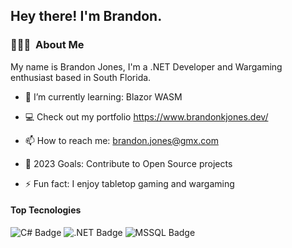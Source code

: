 <h2> Hey there! I'm Brandon.</h2>

<h3> 👨🏻‍💻 &nbsp;About Me </h3>
My name is Brandon Jones, I'm a .NET Developer and Wargaming enthusiast based in South Florida.

- 🌱 I’m currently learning: Blazor WASM

- :computer: Check out my portfolio https://www.brandonkjones.dev/

- 📫 How to reach me: brandon.jones@gmx.com

- 🥅 2023 Goals: Contribute to Open Source projects

- ⚡ Fun fact: I enjoy tabletop gaming and wargaming 

#### Top Tecnologies

![C# Badge](https://img.shields.io/badge/C%23-239120?style=for-the-badge&logo=c-sharp&logoColor=white)
![.NET Badge](https://img.shields.io/badge/.NET-5C2D91?style=for-the-badge&logo=.net&logoColor=white)
![MSSQL Badge](https://img.shields.io/badge/Microsoft_SQL_Server-CC2927?style=for-the-badge&logo=microsoft-sql-server&logoColor=white)

<!--
**cerealfordinner/cerealfordinner** is a ✨ _special_ ✨ repository because its `README.md` (this file) appears on your GitHub profile.

Here are some ideas to get you started:

- 🔭 I’m currently working on ...
- 🌱 I’m currently learning ...
- 👯 I’m looking to collaborate on ...
- 🤔 I’m looking for help with ...
- 💬 Ask me about ...
- 📫 How to reach me: ...
- 😄 Pronouns: ...
- ⚡ Fun fact: ...
-->
